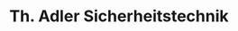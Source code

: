 ---
title: "Th. Adler Sicherheitstechnik"
url: /dresden/th-adler-sicherheitstechnik/
shop: Schlüsseldienst
---